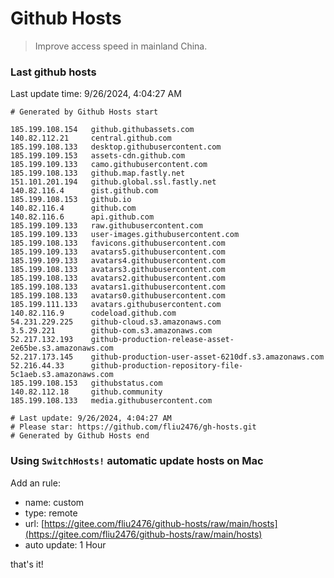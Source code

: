 # Github Hosts

> Improve access speed in mainland China.

### Last github hosts

Last update time: 9/26/2024, 4:04:27 AM

```base
# Generated by Github Hosts start 

185.199.108.154   github.githubassets.com
140.82.112.21     central.github.com
185.199.108.133   desktop.githubusercontent.com
185.199.109.153   assets-cdn.github.com
185.199.109.133   camo.githubusercontent.com
185.199.108.133   github.map.fastly.net
151.101.201.194   github.global.ssl.fastly.net
140.82.116.4      gist.github.com
185.199.108.153   github.io
140.82.116.4      github.com
140.82.116.6      api.github.com
185.199.109.133   raw.githubusercontent.com
185.199.109.133   user-images.githubusercontent.com
185.199.108.133   favicons.githubusercontent.com
185.199.109.133   avatars5.githubusercontent.com
185.199.109.133   avatars4.githubusercontent.com
185.199.108.133   avatars3.githubusercontent.com
185.199.108.133   avatars2.githubusercontent.com
185.199.108.133   avatars1.githubusercontent.com
185.199.108.133   avatars0.githubusercontent.com
185.199.111.133   avatars.githubusercontent.com
140.82.116.9      codeload.github.com
54.231.229.225    github-cloud.s3.amazonaws.com
3.5.29.221        github-com.s3.amazonaws.com
52.217.132.193    github-production-release-asset-2e65be.s3.amazonaws.com
52.217.173.145    github-production-user-asset-6210df.s3.amazonaws.com
52.216.44.33      github-production-repository-file-5c1aeb.s3.amazonaws.com
185.199.108.153   githubstatus.com
140.82.112.18     github.community
185.199.108.133   media.githubusercontent.com

# Last update: 9/26/2024, 4:04:27 AM
# Please star: https://github.com/fliu2476/gh-hosts.git
# Generated by Github Hosts end
```

### Using `SwitchHosts!` automatic update hosts on Mac
Add an rule:
- name: custom
- type: remote
- url: [https://gitee.com/fliu2476/github-hosts/raw/main/hosts](https://gitee.com/fliu2476/github-hosts/raw/main/hosts)
- auto update: 1 Hour

that's it!

